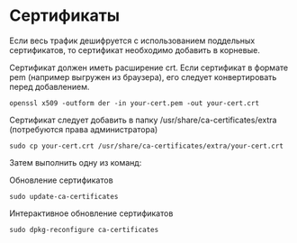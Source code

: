 # Сертификаты

Если весь трафик дешифруется с использованием поддельных сертификатов, то сертификат необходимо добавить в корневые.

Сертификат должен иметь расширение crt. Если сертификат в формате pem (например выгружен из браузера), его следует конвертировать перед добавлением.
```
openssl x509 -outform der -in your-cert.pem -out your-cert.crt
```

Сертификат следует добавить в папку /usr/share/ca-certificates/extra (потребуются права администратора)
```
sudo cp your-cert.crt /usr/share/ca-certificates/extra/your-cert.crt
```

Затем выполнить одну из команд:

Обновление сертификатов

```
sudo update-ca-certificates
```

Интерактивное обновление сертификатов
```
sudo dpkg-reconfigure ca-certificates
```